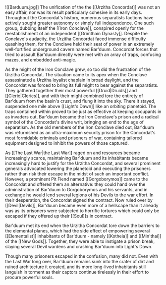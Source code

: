 ![[Barduum.jpg]]
The unification of the the [[Urzitha Concordat]] was not an easy affair, nor was its result particularly cohesive in its early days. Throughout the Concordat's history, numerous separatists factions have actively sought greater autonomy or simply full independence. One such group, dubbing itself the [[Iron Conclave]], conspired openly for the reestablishment of an independent [[Grimthain Dynasty]]. Despite the Conclave's audacity, the Urzitha Concordat faced immense difficulty quashing them, for the Conclave held their seat of power in an extremely well-fortified underground cavern named Bar'duum. Concordat forces that tried to assault Bar'duum directly were met with an array of traps, confusing mazes, and embedded anti-magic.

As the might of the Iron Conclave grew, so too did the frustration of the Urzitha Concordat. The situation came to its apex when the Conclave assassinated a Urzitha loyalist chaplain in broad daylight, and the Concordat was forced to bring its full might to bear against the separatists. They gathered together their most powerful [[Druid|Druids]] and [[Cleric|Clerics]], and with their might combined tore the entirety of Bar'duum from the basin's crust, and flung it into the sky. There it stayed, suspended one mile above [[Light's Dawn]] like an orbiting planetoid. The traps contained within proved to be just as effective at keeping occupants in as invaders out. Bar'duum became the Iron Conclave's prison and a radical symbol of the Concordat's divine writ, bringing an end to the age of separatism. As the old members of the Iron Conclave died out, Bar'duum was refurnished as an ultra-maximum security prison for the Concordat's most formidable criminals and prisoners of war, containing tailored equipment designed to inhibit the powers of those captured.

As [[The Last War|the Last War]] raged on and resources became increasingly scarce, maintaining Bar'duum and its inhabitants became increasingly hard to justify for the Urzitha Concordat, and several prominent generals advocated lowering the planetoid and executing the prisoners rather than risk their escape in the midst of such an important conflict. However, a prominent Pit Fiend named [[Gorgoborymos]] came to the Concordat and offered them an alternative: they could hand over the administration of Bar'duum to Gorgoborymos and his servants, and in exchange he would lend several legions of his Devils to the war effort. In their desperation, the Concordat signed the contract. Now ruled over by [[Devil|Devils]], Bar'duum became even more of a hellscape than it already was as its prisoners were subjected to horrific tortures which could only be escaped if they offered up their [[Soul]]s in contract. 

Bar'duum met its end when the Urzitha Concordat tore down the barriers to the elemental planes, which had the side effect of empowering several [[Elementalist]] inhabitants of Bar'duum - namely [[Kotheia]] and [[Min'thai]] of the [[New Gods]]. Together, they were able to instigate a prison break, slaying several Devil wardens and crashing Bar'duum into Light's Dawn.

Though many prisoners escaped in the confusion, many did not. Even with the Last War long over, Bar'duum remains sunk into the crater of dirt and ruined architecture it created, and its more long-lived inhabitants still languish in torment as their captors continue tirelessly in their effort to procure powerful souls.